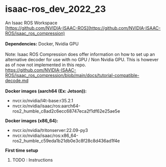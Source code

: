 # isaac-ros_dev_2022_23
An Isaac ROS Workspace
<br>
[https://github.com/NVIDIA-ISAAC-ROS](https://github.com/NVIDIA-ISAAC-ROS/isaac_ros_compression)
<br>
<br>
**Dependencies:** Docker, Nvidia GPU
<br>
<br>
Note: Isaac ROS Compression does offer information on how to set up an alternative decoder
for use with no GPU / Non Nvidia GPU. This is however as of now not implemented in this repo.
<br>
https://github.com/NVIDIA-ISAAC-ROS/isaac_ros_compression/blob/main/docs/tutorial-compatible-decode.md
<br>
<br>
**Docker images (aarch64 (Ex: Jetson)):**
* nvcr.io/nvidia/l4t-base:r35.2.1
* nvcr.io/nvidia/isaac/ros:aarch64-ros2_humble_c8ad2c6ecc68747eca2f1df62e25ae5e


**Docker images (x86_64):**
* nvcr.io/nvidia/tritonserver:22.09-py3
* nvcr.io/nvidia/isaac/ros:x86_64-ros2_humble_c59eda1b21db0e3c8f28c8d436ad1f4e


**First time setup**
<br>
1. TODO : Instructions
